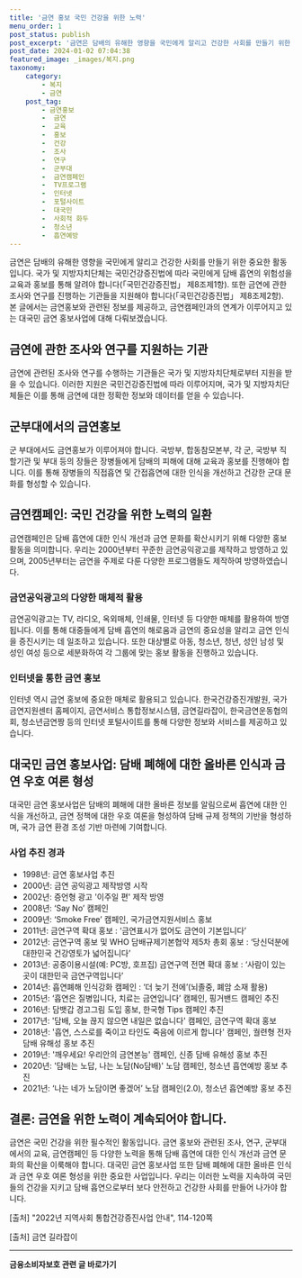 ```yaml
---
title: '금연 홍보 국민 건강을 위한 노력'
menu_order: 1
post_status: publish
post_excerpt: '금연은 담배의 유해한 영향을 국민에게 알리고 건강한 사회를 만들기 위한 중요한 활동입니다. 국가 및 지방자치단체는 국민건강증진법에 따라 국민에게 담배 흡연의 위험성을 교육과 홍보를 통해 알려야 합니다  국민건강증진법  제8조제1항 . 또한 금연에 관한 조사와 연구를 진행하는 기관들을 지원해야 합니다  국민건강증진법  제8조제2항 . 본 글에서는 금연홍보와 관련된 정보를 제공하고, 금연캠페인과의 연계가 이루어지고 있는 대국민 금연 홍보사업에 대해 다뤄보겠습니다.'
post_date: 2024-01-02 07:04:38
featured_image: _images/복지.png
taxonomy:
    category:
        - 복지
        - 금연
    post_tag:
        - 금연홍보
        -  금연
        -  교육
        -  홍보
        -  건강
        -  조사
        -  연구
        -  군부대
        -  금연캠페인
        -  TV프로그램
        -  인터넷
        -  포털사이트
        -  대국민
        -  사회적 화두
        -  청소년
        -  흡연예방
---
```




금연은 담배의 유해한 영향을 국민에게 알리고 건강한 사회를 만들기 위한 중요한 활동입니다. 국가 및 지방자치단체는 국민건강증진법에 따라 국민에게 담배 흡연의 위험성을 교육과 홍보를 통해 알려야 합니다(「국민건강증진법」 제8조제1항). 또한 금연에 관한 조사와 연구를 진행하는 기관들을 지원해야 합니다(「국민건강증진법」 제8조제2항). 본 글에서는 금연홍보와 관련된 정보를 제공하고, 금연캠페인과의 연계가 이루어지고 있는 대국민 금연 홍보사업에 대해 다뤄보겠습니다.

## 금연에 관한 조사와 연구를 지원하는 기관

금연에 관련된 조사와 연구를 수행하는 기관들은 국가 및 지방자치단체로부터 지원을 받을 수 있습니다. 이러한 지원은 국민건강증진법에 따라 이루어지며, 국가 및 지방자치단체들은 이를 통해 금연에 대한 정확한 정보와 데이터를 얻을 수 있습니다.

## 군부대에서의 금연홍보

군 부대에서도 금연홍보가 이루어져야 합니다. 국방부, 합동참모본부, 각 군, 국방부 직할기관 및 부대 등의 장들은 장병들에게 담배의 피해에 대해 교육과 홍보를 진행해야 합니다. 이를 통해 장병들의 직접흡연 및 간접흡연에 대한 인식을 개선하고 건강한 군대 문화를 형성할 수 있습니다.

## 금연캠페인: 국민 건강을 위한 노력의 일환

금연캠페인은 담배 흡연에 대한 인식 개선과 금연 문화를 확산시키기 위해 다양한 홍보 활동을 의미합니다. 우리는 2000년부터 꾸준한 금연공익광고를 제작하고 방영하고 있으며, 2005년부터는 금연을 주제로 다룬 다양한 프로그램들도 제작하여 방영하였습니다.

### 금연공익광고의 다양한 매체적 활용

금연공익광고는 TV, 라디오, 옥외매체, 인쇄물, 인터넷 등 다양한 매체를 활용하여 방영됩니다. 이를 통해 대중들에게 담배 흡연의 해로움과 금연의 중요성을 알리고 금연 인식을 증진시키는 데 일조하고 있습니다. 또한 대상별로 아동, 청소년, 청년, 성인 남성 및 성인 여성 등으로 세분화하여 각 그룹에 맞는 홍보 활동을 진행하고 있습니다.

### 인터넷을 통한 금연 홍보

인터넷 역시 금연 홍보에 중요한 매체로 활용되고 있습니다. 한국건강증진개발원, 국가금연지원센터 홈페이지, 금연서비스 통합정보시스템, 금연길라잡이, 한국금연운동협의회, 청소년금연짱 등의 인터넷 포털사이트를 통해 다양한 정보와 서비스를 제공하고 있습니다.

## 대국민 금연 홍보사업: 담배 폐해에 대한 올바른 인식과 금연 우호 여론 형성

대국민 금연 홍보사업은 담배의 폐해에 대한 올바른 정보를 알림으로써 흡연에 대한 인식을 개선하고, 금연 정책에 대한 우호 여론을 형성하여 담배 규제 정책의 기반을 형성하며, 국가 금연 환경 조성 기반 마련에 기여합니다.

### 사업 추진 경과

- 1998년: 금연 홍보사업 추진
- 2000년: 금연 공익광고 제작방영 시작
- 2002년: 증언형 광고 '이주일 편' 제작 방영
- 2008년: ‘Say No’ 캠페인
- 2009년: ‘Smoke Free’ 캠페인, 국가금연지원서비스 홍보
- 2011년: 금연구역 확대 홍보 : ‘금연표시가 없어도 금연이 기본입니다’
- 2012년: 금연구역 홍보 및 WHO 담배규제기본협약 제5차 총회 홍보 : ‘당신덕분에 대한민국 건강영토가 넓어집니다’
- 2013년: 공중이용시설(예: PC방, 호프집) 금연구역 전면 확대 홍보 : ‘사람이 있는 곳이 대한민국 금연구역입니다’
- 2014년: 흡연폐해 인식강화 캠페인 : ‘더 늦기 전에’(뇌졸중, 폐암 소재 활용)
- 2015년: ‘흡연은 질병입니다, 치료는 금연입니다’ 캠페인, 핑거밴드 캠페인 추진
- 2016년: 담뱃갑 경고그림 도입 홍보, 한국형 Tips 캠페인 추진
- 2017년: '담배, 오늘 끊지 않으면 내일은 없습니다' 캠페인, 금연구역 확대 홍보
- 2018년: '흡연, 스스로를 죽이고 타인도 죽음에 이르게 합니다' 캠페인, 궐련형 전자 담배 유해성 홍보 추진
- 2019년: '깨우세요! 우리안의 금연본능' 캠페인, 신종 담배 유해성 홍보 추진
- 2020년: '담배는 노답, 나는 노담(No담배)' 노담 캠페인, 청소년 흡연예방 홍보 추진
- 2021년: ‘나는 네가 노담이면 좋겠어’ 노담 캠페인(2.0), 청소년 흡연예방 홍보 추진

## 결론: 금연을 위한 노력이 계속되어야 합니다.

금연은 국민 건강을 위한 필수적인 활동입니다. 금연 홍보와 관련된 조사, 연구, 군부대에서의 교육, 금연캠페인 등 다양한 노력을 통해 담배 흡연에 대한 인식 개선과 금연 문화의 확산을 이룩해야 합니다. 대국민 금연 홍보사업 또한 담배 폐해에 대한 올바른 인식과 금연 우호 여론 형성을 위한 중요한 사업입니다. 우리는 이러한 노력을 지속하여 국민들의 건강을 지키고 담배 흡연으로부터 보다 안전하고 건강한 사회를 만들어 나가야 합니다.

[출처] "2022년 지역사회 통합건강증진사업 안내", 114-120쪽

[출처] 금연 길라잡이


<!-- wp:separator -->
<hr class="wp-block-separator has-alpha-channel-opacity"/>
<!-- /wp:separator -->

<!-- wp:group {"backgroundColor":"base","layout":{"type":"constrained"}} -->
<div class="wp-block-group has-base-background-color has-background"><!-- wp:paragraph {"align":"center","fontSize":"medium"} -->
<p class="has-text-align-center has-large-font-size"><strong>금융소비자보호 관련 글 바로가기</strong></p>
<!-- /wp:paragraph -->


<!-- wp:latest-posts
{"categories":[{"id":12706,"count":19,"description":"","link":"https://uknowlaw.com/category/%ea%b8%88%ec%9c%b5%ec%86%8c%eb%b9%84%ec%9e%90%eb%b3%b4%ed%98%b8/","name":"금융소비자보호","slug":"금융소비자보호","taxonomy":"category","parent":0,"meta":[],"_links":{"self":[{"href":"https://uknowlaw.com/wp-json/wp/v2/categories/12706"}],"collection":[{"href":"https://uknowlaw.com/wp-json/wp/v2/categories"}],"about":[{"href":"https://uknowlaw.com/wp-json/wp/v2/taxonomies/category"}],"wp:post_type":[{"href":"https://uknowlaw.com/wp-json/wp/v2/posts?categories=12706"}],"curies":[{"name":"wp","href":"https://api.w.org/{rel}","templated":true}]}}],"postsToShow":100,"excerptLength":28,"postLayout":"grid","columns":2,"featuredImageAlign":"left","featuredImageSizeSlug":"large","fontSize":"small"} /--></div>
<!-- /wp:group -->